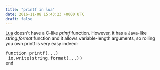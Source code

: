 ```yaml
---
title: "printf in lua"
date: 2016-11-08 15:43:23 +0000 UTC
draft: false
---
```

<a href="https://www.lua.org/">Lua</a> doesn't have a C-like <em>printf</em> function. However, it has a Java-like <em>string.format</em> function and it allows variable-length arguments, so rolling you own printf is very easy indeed:
<pre>function printf(...)
 io.write(string.format(...))
end</pre>